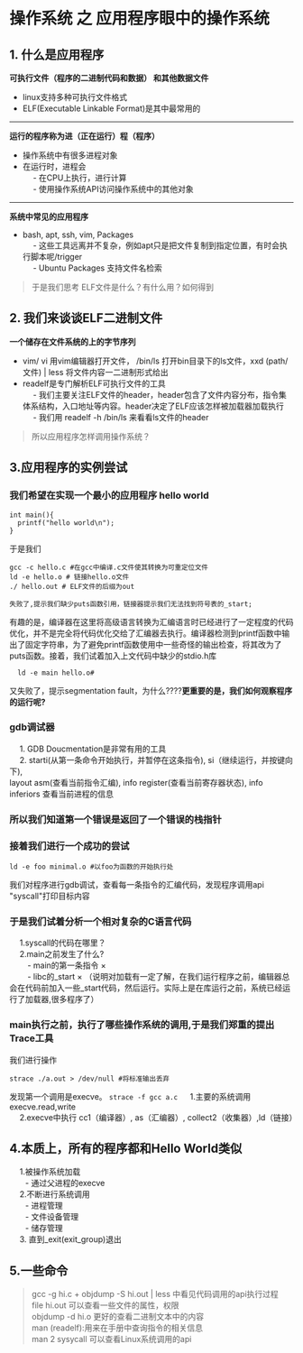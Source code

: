 # 操作系统 之 应用程序眼中的操作系统  
  ## 1. 什么是应用程序  
  **可执行文件（程序的二进制代码和数据） 和其他数据文件**  
  - linux支持多种可执行文件格式
  - ELF(Executable Linkable Format)是其中最常用的
  ---
  **运行的程序称为进（正在运行）程（程序）**
   - 操作系统中有很多进程对象
   - 在运行时，进程会  
   &emsp; - 在CPU上执行，进行计算  
   &emsp; - 使用操作系统API访问操作系统中的其他对象  
  ---
  **系统中常见的应用程序**  
  - bash, apt, ssh, vim, Packages  
  &emsp; - 这些工具远离并不复杂，例如apt只是把文件复制到指定位置，有时会执行脚本呢/trigger  
  &emsp; - Ubuntu Packages 支持文件名检索
  
  
> 于是我们思考 ELF文件是什么？有什么用？如何得到
## 2. 我们来谈谈ELF二进制文件  
**一个储存在文件系统的上的字节序列**  
- vim/ vi 用vim编辑器打开文件， /bin/ls 打开bin目录下的ls文件，xxd (path/文件) | less 将文件内容一二进制形式给出  
- readelf是专门解析ELF可执行文件的工具  
&emsp; - 我们主要关注ELF文件的header，header包含了文件内容分布，指令集体系结构，入口地址等内容。header决定了ELF应该怎样被加载器加载执行  
&emsp; - 我们用 readelf -h /bin/ls 来看看ls文件的header  

>所以应用程序怎样调用操作系统？

## 3.应用程序的实例尝试  
### 我们希望在实现一个最小的应用程序 hello world
```
int main(){
  printf("hello world\n");
}
```
于是我们  
```
gcc -c hello.c #在gcc中编译.c文件使其转换为可重定位文件
ld -e hello.o # 链接hello.o文件
./ hello.out # ELF文件的后缀为out
```
```
失败了,提示我们缺少puts函数引用，链接器提示我们无法找到符号表的_start;
```
有趣的是，编译器在这里将高级语言转换为汇编语言时已经进行了一定程度的代码优化，并不是完全将代码优化交给了汇编器去执行。编译器检测到printf函数中输出了固定字符串，为了避免printf函数使用中一些奇怪的输出检查，将其改为了puts函数。接着，我们试着加入上文代码中缺少的stdio.h库
```
  ld -e main hello.o# 
``` 
又失败了，提示segmentation fault，为什么????**更重要的是，我们如何观察程序的运行呢?**  

### gdb调试器  
&emsp; 1. GDB Doucmentation是非常有用的工具  
&emsp; 2. starti(从第一条命令开始执行，并暂停在这条指令), si（继续运行，并按键向下),  
layout asm(查看当前指令汇编), info register(查看当前寄存器状态), info inferiors 查看当前进程的信息

### 所以我们知道第一个错误是返回了一个错误的栈指针
### 接着我们进行一个成功的尝试
```
ld -e foo minimal.o #以foo为函数的开始执行处
```
我们对程序进行gdb调试，查看每一条指令的汇编代码，发现程序调用api "syscall"打印目标内容
### 于是我们试着分析一个相对复杂的C语言代码
&emsp; 1.syscall的代码在哪里？  
&emsp; 2.main之前发生了什么?  
&emsp;&emsp; - main的第一条指令 ×  
&emsp;&emsp; - libc的_start × （说明对加载有一定了解，在我们运行程序之前，编辑器总会在代码前加入一些_start代码，然后运行。实际上是在库运行之前，系统已经运行了加载器,很多程序了）
### main执行之前，执行了哪些操作系统的调用,于是我们郑重的提出**Trace工具**
我们进行操作
```
strace ./a.out > /dev/null #将标准输出丢弃
```
发现第一个调用是execve。
```strace -f gcc a.c```
&emsp; 1.主要的系统调用 execve.read,write  
&emsp; 2.execve中执行 cc1（编译器）, as（汇编器）, collect2（收集器）,ld（链接）  
## 4.本质上，所有的程序都和Hello World类似
&emsp; 1.被操作系统加载  
&emsp;&emsp;- 通过父进程的execve  
&emsp; 2.不断进行系统调用  
&emsp;&emsp;- 进程管理  
&emsp;&emsp;- 文件设备管理  
&emsp;&emsp;- 储存管理  
&emsp; 3. 直到_exit(exit_group)退出

## 5.一些命令

> gcc -g hi.c + objdump -S hi.out | less 中看见代码调用的api执行过程  
> file hi.out 可以查看一些文件的属性，权限  
> objdump -d hi.o 更好的查看二进制文本中的内容  
> man (readelf):用来在手册中查询指令的相关信息  
> man 2 sysycall 可以查看Linux系统调用的api  
